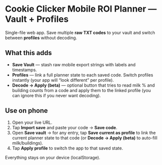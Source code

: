 # Cookie Clicker Mobile ROI Planner — Vault + Profiles
Single-file web app. Save multiple **raw TXT codes** to your vault and switch between **profiles** without decoding.

## What this adds
- **Save Vault** — stash raw mobile export strings with labels and timestamps.
- **Profiles** — link a full planner state to each saved code. Switch profiles instantly (your app will “look different” per profile).
- **Decode → Apply (beta)** — optional button that tries to read milk % and building counts from a code and apply them to the linked profile (you can ignore this if you never want decoding).

## Use on phone
1. Open your live URL.
2. Tap **Import save** and paste your code → **Save code**.
3. Open **Save vault** → for any entry, tap **Save current as profile** to link the current planner state to that code (or **Decode → Apply (beta)** to auto-fill milk/buildings).
4. Tap **Apply profile** to switch the app to that saved state.

Everything stays on your device (localStorage).
